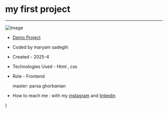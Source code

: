 # my first project
-----------------------------


![Image](https://github.com/user-attachments/assets/7b3c8cab-0481-4605-82ef-68b03e97ce6f)

- [Demo Project](https://maryambanoo-sadeghi-dev.github.io/web-24/)

- Coded by maryam sadeghi

- Created - 2025-4

- Technologies Used - Html , css

- Role - Frontend

  master: parsa ghorbanian

- How to reach me : with my [instagram](https://www.instagram.com/maryambanoo.sadeghi.dev) and [linkedin](https://www.linkedin.com/in/maryam-sadeghi-dev-5013ab361)

)
